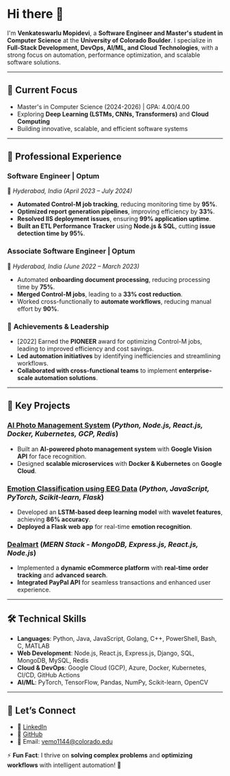 # Hi there 👋  
I'm **Venkateswarlu Mopidevi**, a **Software Engineer and Master's student in Computer Science** at the **University of Colorado Boulder**. I specialize in **Full-Stack Development, DevOps, AI/ML, and Cloud Technologies**, with a strong focus on automation, performance optimization, and scalable software solutions.

---

## 🔭 Current Focus
- Master's in Computer Science (2024-2026) | GPA: 4.00/4.00
- Exploring **Deep Learning (LSTMs, CNNs, Transformers)** and **Cloud Computing**
- Building innovative, scalable, and efficient software systems

---

## 🌟 **Professional Experience**
### Software Engineer | Optum
📍 *Hyderabad, India (April 2023 – July 2024)*
- **Automated Control-M job tracking**, reducing monitoring time by **95%**.
- **Optimized report generation pipelines**, improving efficiency by **33%**.
- **Resolved IIS deployment issues**, ensuring **99% application uptime**.
- **Built an ETL Performance Tracker** using **Node.js & SQL**, cutting **issue detection time by 95%**.

### **Associate Software Engineer | Optum**
📍 *Hyderabad, India (June 2022 – March 2023)*
- Automated **onboarding document processing**, reducing processing time by **75%**.
- **Merged Control-M jobs**, leading to a **33% cost reduction**.
- Worked cross-functionally to **automate workflows**, reducing manual effort by **90%**.

### 🎯 **Achievements & Leadership**
-  [2022] Earned the **PIONEER** award for optimizing Control-M jobs, leading to improved efficiency and cost savings.
- **Led automation initiatives** by identifying inefficiencies and streamlining workflows.
- **Collaborated with cross-functional teams** to implement **enterprise-scale automation solutions**.

---

## 🚀 **Key Projects**
### [AI Photo Management System](https://github.com/Mopidevi18/ai-photo-management-system) (*Python, Node.js, React.js, Docker, Kubernetes, GCP, Redis*)
- Built an **AI-powered photo management system** with **Google Vision API** for face recognition.
- Designed **scalable microservices** with **Docker & Kubernetes** on **Google Cloud**.

### **[Emotion Classification using EEG Data](https://github.com/Mopidevi18/emotion-classification-eeg)** (*Python, JavaScript, PyTorch, Scikit-learn, Flask*)
- Developed an **LSTM-based deep learning model** with **wavelet features**, achieving **86% accuracy**.
- **Deployed a Flask web app** for real-time **emotion recognition**.

### **[Dealmart](https://github.com/Mopidevi18/dealmart)** (*MERN Stack - MongoDB, Express.js, React.js, Node.js*)
- Implemented a **dynamic eCommerce platform** with **real-time order tracking** and **advanced search**.
- **Integrated PayPal API** for seamless transactions and enhanced user experience.

---

## 🛠️ **Technical Skills**
- **Languages**: Python, Java, JavaScript, Golang, C++, PowerShell, Bash, C, MATLAB  
- **Web Development**: Node.js, React.js, Express.js, Django, SQL, MongoDB, MySQL, Redis  
- **Cloud & DevOps**: Google Cloud (GCP), Azure, Docker, Kubernetes, CI/CD, GitHub Actions  
- **AI/ML**: PyTorch, TensorFlow, Pandas, NumPy, Scikit-learn, OpenCV  

---

## 💬 **Let’s Connect**
- 🔗 [LinkedIn](https://www.linkedin.com/in/mvenkatesh18/)  
- 🔗 [GitHub](https://github.com/Mopidevi18)  
- 📧 Email: vemo1144@colorado.edu  

⚡ **Fun Fact**: I thrive on **solving complex problems** and **optimizing workflows** with intelligent automation! 🚀
